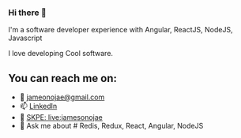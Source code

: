 ### Hi there 👋
I'm a software developer experience with Angular, ReactJS, NodeJS, Javascript

I love developing Cool software.

## You can reach me on: 
- 🔭 [jameonojae@gmail.com](http://jameonojae@gmail.com)
- 📫 [LinkedIn](https://www.linkedin.com/in/james-emmanuel-aa2933215?lipi=urn%3Ali%3Apage%3Ad_flagship3_profile_view_base_contact_details%3BFX2xN5LiTz%2BsOkzIacPK0w%3D%3D)
- 🌱 [SKPE: live:jamesonojae](live:jamesonojae)
- 💬 Ask me about # Redis, Redux, React, Angular, NodeJS


